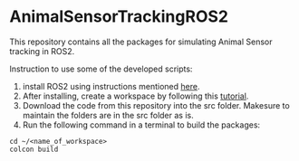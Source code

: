 # AnimalSensorTrackingROS2

This repository contains all the packages for simulating Animal Sensor tracking in ROS2. 

Instruction to use some of the developed scripts:

1. install ROS2 using instructions mentioned [here](https://docs.ros.org/en/humble/Installation.html).
2. After installing, create a workspace by following this [tutorial](https://docs.ros.org/en/humble/Tutorials/Beginner-Client-Libraries/Creating-A-Workspace/Creating-A-Workspace.html).
3. Download the code from this repository into the src folder. Makesure to maintain the folders are in the src folder as is.
4. Run the following command in a terminal to build the packages:

```
cd ~/<name_of_workspace>
colcon build
```
